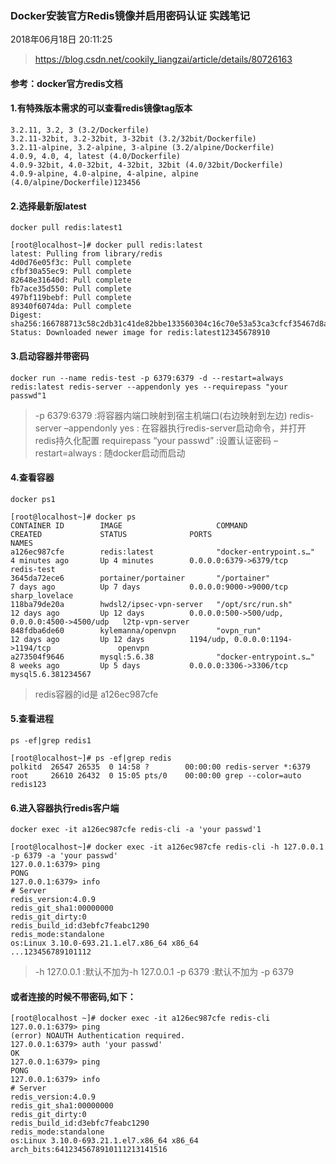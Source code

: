 ### Docker安装官方Redis镜像并启用密码认证 实践笔记

2018年06月18日 20:11:25

>   https://blog.csdn.net/cookily_liangzai/article/details/80726163

#### 参考：docker官方redis文档

#### 1.有特殊版本需求的可以查看redis镜像tag版本

```shell
3.2.11, 3.2, 3 (3.2/Dockerfile)
3.2.11-32bit, 3.2-32bit, 3-32bit (3.2/32bit/Dockerfile)
3.2.11-alpine, 3.2-alpine, 3-alpine (3.2/alpine/Dockerfile)
4.0.9, 4.0, 4, latest (4.0/Dockerfile)
4.0.9-32bit, 4.0-32bit, 4-32bit, 32bit (4.0/32bit/Dockerfile)
4.0.9-alpine, 4.0-alpine, 4-alpine, alpine (4.0/alpine/Dockerfile)123456
```

#### 2.选择最新版latest

```shell
docker pull redis:latest1
```

```shell
[root@localhost~]# docker pull redis:latest
latest: Pulling from library/redis
4d0d76e05f3c: Pull complete 
cfbf30a55ec9: Pull complete 
82648e31640d: Pull complete 
fb7ace35d550: Pull complete 
497bf119bebf: Pull complete 
89340f6074da: Pull complete 
Digest: sha256:166788713c58c2db31c41de82bbe133560304c16c70e53a53ca3cfcf35467d8a
Status: Downloaded newer image for redis:latest12345678910
```

#### 3.启动容器并带密码

```shell
docker run --name redis-test -p 6379:6379 -d --restart=always redis:latest redis-server --appendonly yes --requirepass "your passwd"1
```

>   -p 6379:6379 :将容器内端口映射到宿主机端口(右边映射到左边) 
>   redis-server –appendonly yes : 在容器执行redis-server启动命令，并打开redis持久化配置 
>   requirepass “your passwd” :设置认证密码 
>   –restart=always : 随docker启动而启动

#### 4.查看容器

```shell
docker ps1
```

```shell
[root@localhost~]# docker ps
CONTAINER ID        IMAGE                     COMMAND                  CREATED             STATUS              PORTS                                          NAMES
a126ec987cfe        redis:latest              "docker-entrypoint.s…"   4 minutes ago       Up 4 minutes        0.0.0.0:6379->6379/tcp                         redis-test
3645da72ece6        portainer/portainer       "/portainer"             7 days ago          Up 7 days           0.0.0.0:9000->9000/tcp                         sharp_lovelace
118ba79de20a        hwdsl2/ipsec-vpn-server   "/opt/src/run.sh"        12 days ago         Up 12 days          0.0.0.0:500->500/udp, 0.0.0.0:4500->4500/udp   l2tp-vpn-server
848fdba6de60        kylemanna/openvpn         "ovpn_run"               12 days ago         Up 12 days          1194/udp, 0.0.0.0:1194->1194/tcp               openvpn
a273504f9646        mysql:5.6.38              "docker-entrypoint.s…"   8 weeks ago         Up 5 days           0.0.0.0:3306->3306/tcp                         mysql5.6.381234567
```

>   redis容器的id是 a126ec987cfe

#### 5.查看进程

```shell
ps -ef|grep redis1
```

```shell
[root@localhost~]# ps -ef|grep redis
polkitd  26547 26535  0 14:58 ?        00:00:00 redis-server *:6379
root     26610 26432  0 15:05 pts/0    00:00:00 grep --color=auto redis123
```

#### 6.进入容器执行redis客户端

```shell
docker exec -it a126ec987cfe redis-cli -a 'your passwd'1
```

```shell
[root@localhost~]# docker exec -it a126ec987cfe redis-cli -h 127.0.0.1 -p 6379 -a 'your passwd'
127.0.0.1:6379> ping
PONG
127.0.0.1:6379> info
# Server
redis_version:4.0.9
redis_git_sha1:00000000
redis_git_dirty:0
redis_build_id:d3ebfc7feabc1290
redis_mode:standalone
os:Linux 3.10.0-693.21.1.el7.x86_64 x86_64
...123456789101112
```

>   -h 127.0.0.1 :默认不加为-h 127.0.0.1 
>   -p 6379 :默认不加为 -p 6379

#### 或者连接的时候不带密码,如下：

```shell
[root@localhost ~]# docker exec -it a126ec987cfe redis-cli
127.0.0.1:6379> ping
(error) NOAUTH Authentication required.
127.0.0.1:6379> auth 'your passwd'
OK
127.0.0.1:6379> ping
PONG
127.0.0.1:6379> info
# Server
redis_version:4.0.9
redis_git_sha1:00000000
redis_git_dirty:0
redis_build_id:d3ebfc7feabc1290
redis_mode:standalone
os:Linux 3.10.0-693.21.1.el7.x86_64 x86_64
arch_bits:6412345678910111213141516
```